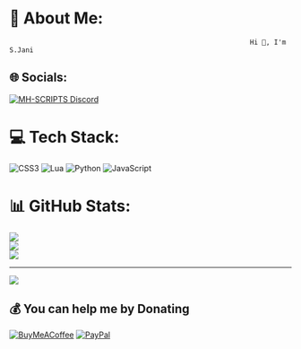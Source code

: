 # 💫 About Me:
                                                                Hi 👋, I'm S.Jani


## 🌐 Socials:
[![MH-SCRIPTS Discord](https://img.shields.io/badge/Discord-%237289DA.svg?logo=discord&logoColor=white)](https://discord.gg/https://discord.gg/YeakkxgxwN) 

# 💻 Tech Stack:
![CSS3](https://img.shields.io/badge/css3-%231572B6.svg?style=for-the-badge&logo=css3&logoColor=white) ![Lua](https://img.shields.io/badge/lua-%232C2D72.svg?style=for-the-badge&logo=lua&logoColor=white) ![Python](https://img.shields.io/badge/python-3670A0?style=for-the-badge&logo=python&logoColor=ffdd54) ![JavaScript](https://img.shields.io/badge/javascript-%23323330.svg?style=for-the-badge&logo=javascript&logoColor=%23F7DF1E)
# 📊 GitHub Stats:
![](https://github-readme-stats.vercel.app/api?username=Janos405&theme=dark&hide_border=false&include_all_commits=false&count_private=false)<br/>
![](https://github-readme-streak-stats.herokuapp.com/?user=Janos405&theme=dark&hide_border=false)<br/>
![](https://github-readme-stats.vercel.app/api/top-langs/?username=Janos405&theme=dark&hide_border=false&include_all_commits=false&count_private=false&layout=compact)

---
[![](https://visitcount.itsvg.in/api?id=Janos405&icon=0&color=0)](https://visitcount.itsvg.in)

  ## 💰 You can help me by Donating
  [![BuyMeACoffee](https://img.shields.io/badge/Buy%20Me%20a%20Coffee-ffdd00?style=for-the-badge&logo=buy-me-a-coffee&logoColor=black)](https://buymeacoffee.com/bojtematyiq) [![PayPal](https://img.shields.io/badge/PayPal-00457C?style=for-the-badge&logo=paypal&logoColor=white)](https://paypal.me/janossabor) 

  
<!-- Proudly created with GPRM ( https://gprm.itsvg.in ) -->
